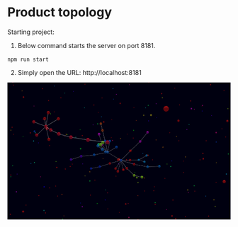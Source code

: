 # Product topology

Starting project:
1. Below command starts the server on port 8181.

```
npm run start
```

2. Simply open the URL: http://localhost:8181

![Demo](./demo.png)